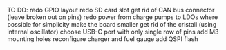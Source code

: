 TO DO:
	redo GPIO layout
	redo SD card slot
	get rid of CAN bus connector (leave broken out on pins)
	redo power from charge pumps to LDOs where possible for simplicity
	make the board smaller
	get rid of the cristall (using internal oscillator)
	choose USB-C port with only single row of pins
	add M3 mounting holes
	reconfigure charger and fuel gauge
	add QSPI flash
